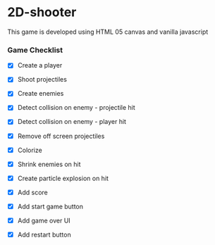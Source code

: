 # 2D-shooter
This game is developed using HTML 05 canvas and vanilla javascript

### Game Checklist

- [X] Create a player 
- [X] Shoot projectiles
- [X] Create enemies
- [X] Detect collision on enemy - projectile hit
- [X] Detect collision on enemy - player hit
- [X] Remove off screen projectiles
- [X] Colorize
- [X] Shrink enemies on hit
- [X] Create particle explosion on hit
- [X] Add score
- [X] Add start game button
- [X] Add game over UI
- [X] Add restart button 



